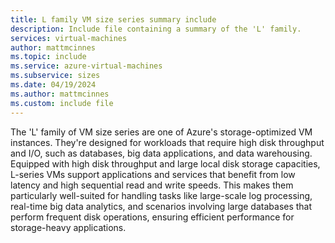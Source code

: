 ```yaml
---
title: L family VM size series summary include
description: Include file containing a summary of the 'L' family.
services: virtual-machines
author: mattmcinnes
ms.topic: include
ms.service: azure-virtual-machines
ms.subservice: sizes
ms.date: 04/19/2024
ms.author: mattmcinnes
ms.custom: include file
---
```

The 'L' family of VM size series are one of Azure's storage-optimized VM instances. They're designed for workloads that require high disk throughput and I/O, such as databases, big data applications, and data warehousing. Equipped with high disk throughput and large local disk storage capacities, L-series VMs support applications and services that benefit from low latency and high sequential read and write speeds. This makes them particularly well-suited for handling tasks like large-scale log processing, real-time big data analytics, and scenarios involving large databases that perform frequent disk operations, ensuring efficient performance for storage-heavy applications.
